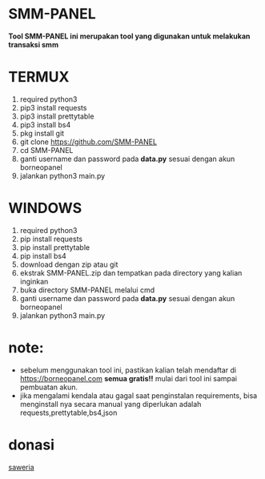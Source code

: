 # SMM-PANEL
<b>Tool SMM-PANEL ini merupakan tool yang digunakan untuk melakukan transaksi smm</b>

# TERMUX
1. required python3
2. pip3 install requests
3. pip3 install prettytable
4. pip3 install bs4
5. pkg install git
6. git clone https://github.com/SMM-PANEL
7. cd SMM-PANEL
8. ganti username dan password pada <b>data.py</b> sesuai dengan akun borneopanel
9. jalankan python3 main.py

# WINDOWS
1. required python3
2. pip install requests
3. pip install prettytable
4. pip install bs4
5. download dengan zip atau git
6. ekstrak SMM-PANEL.zip dan tempatkan pada directory yang kalian inginkan
7. buka directory SMM-PANEL melalui cmd
8. ganti username dan password pada <b>data.py</b> sesuai dengan akun borneopanel
9. jalankan python3 main.py



# note:
* sebelum menggunakan tool ini, pastikan kalian telah mendaftar di https://borneopanel.com
<b>semua gratis!!</b> mulai dari tool ini sampai pembuatan akun.
* jika mengalami kendala atau gagal saat penginstalan requirements, bisa menginstall nya secara manual
yang diperlukan adalah requests,prettytable,bs4,json

# donasi
<a href="https://saweria.co/setiaone">saweria</a>
